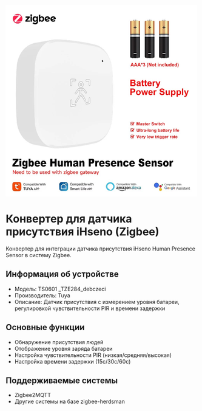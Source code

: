 ![Circuit](extras/ogjjs41y.png)

# Конвертер для датчика присутствия iHseno (Zigbee)
Конвертер для интеграции датчика присутствия iHseno Human Presence Sensor в систему Zigbee.

## Информация об устройстве
- Модель: TS0601 _TZE284_debczeci
- Производитель: Tuya
- Описание: Датчик присутствия с измерением уровня батареи, регулировкой чувствительности PIR и времени задержки

## Основные функции
- Обнаружение присутствия людей
- Отображение уровня заряда батареи
- Настройка чувствительности PIR (низкая/средняя/высокая)
- Настройка времени задержки (15с/30с/60с)

## Поддерживаемые системы
- Zigbee2MQTT
- Другие системы на базе zigbee-herdsman

